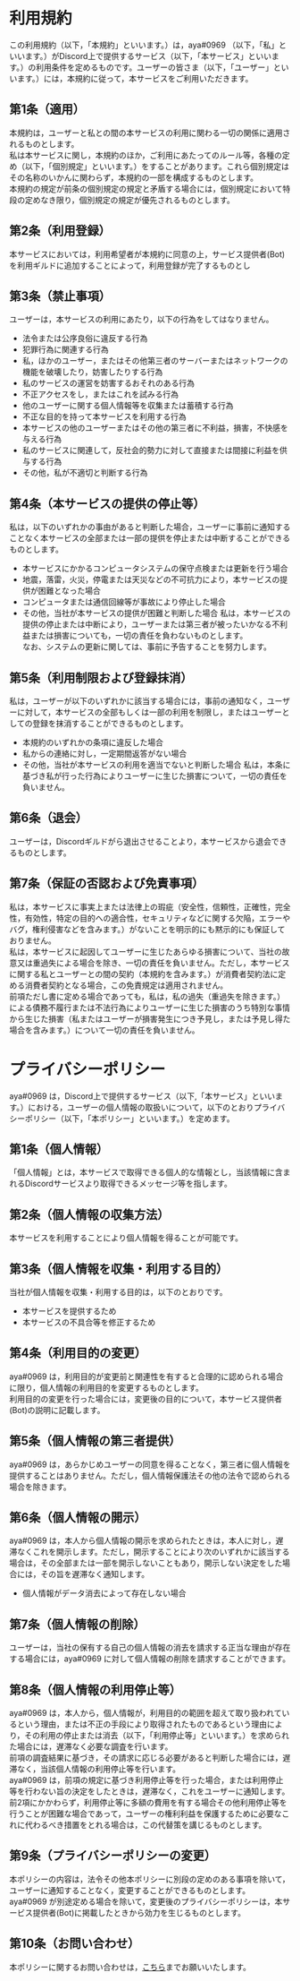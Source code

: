 # 利用規約

この利用規約（以下，「本規約」といいます。）は，aya#0969 （以下，「私」といいます。）がDiscord上で提供するサービス（以下，「本サービス」といいます。）の利用条件を定めるものです。ユーザーの皆さま（以下，「ユーザー」といいます。）には，本規約に従って，本サービスをご利用いただきます。  

## 第1条（適用）

本規約は，ユーザーと私との間の本サービスの利用に関わる一切の関係に適用されるものとします。  
私は本サービスに関し，本規約のほか，ご利用にあたってのルール等，各種の定め（以下，「個別規定」といいます。）をすることがあります。これら個別規定はその名称のいかんに関わらず，本規約の一部を構成するものとします。  
本規約の規定が前条の個別規定の規定と矛盾する場合には，個別規定において特段の定めなき限り，個別規定の規定が優先されるものとします。  
## 第2条（利用登録）

本サービスにおいては，利用希望者が本規約に同意の上，サービス提供者(Bot)を利用ギルドに追加することによって，利用登録が完了するものとし
## 第3条（禁止事項）

ユーザーは，本サービスの利用にあたり，以下の行為をしてはなりません。

- 法令または公序良俗に違反する行為
- 犯罪行為に関連する行為
- 私，ほかのユーザー，またはその他第三者のサーバーまたはネットワークの機能を破壊したり，妨害したりする行為
- 私のサービスの運営を妨害するおそれのある行為
- 不正アクセスをし，またはこれを試みる行為
- 他のユーザーに関する個人情報等を収集または蓄積する行為
- 不正な目的を持って本サービスを利用する行為
- 本サービスの他のユーザーまたはその他の第三者に不利益，損害，不快感を与える行為
- 私のサービスに関連して，反社会的勢力に対して直接または間接に利益を供与する行為
- その他，私が不適切と判断する行為
## 第4条（本サービスの提供の停止等）

私は，以下のいずれかの事由があると判断した場合，ユーザーに事前に通知することなく本サービスの全部または一部の提供を停止または中断することができるものとします。  
- 本サービスにかかるコンピュータシステムの保守点検または更新を行う場合
- 地震，落雷，火災，停電または天災などの不可抗力により，本サービスの提供が困難となった場合
- コンピュータまたは通信回線等が事故により停止した場合
- その他，当社が本サービスの提供が困難と判断した場合
私は，本サービスの提供の停止または中断により，ユーザーまたは第三者が被ったいかなる不利益または損害についても，一切の責任を負わないものとします。  
なお、システムの更新に関しては、事前に予告することを努力します。
## 第5条（利用制限および登録抹消）

私は，ユーザーが以下のいずれかに該当する場合には，事前の通知なく，ユーザーに対して，本サービスの全部もしくは一部の利用を制限し，またはユーザーとしての登録を抹消することができるものとします。
- 本規約のいずれかの条項に違反した場合
- 私からの連絡に対し，一定期間返答がない場合
- その他，当社が本サービスの利用を適当でないと判断した場合
私は，本条に基づき私が行った行為によりユーザーに生じた損害について，一切の責任を負いません。
## 第6条（退会）

ユーザーは，Discordギルドがら退出させることより，本サービスから退会できるものとします。

## 第7条（保証の否認および免責事項）

私は，本サービスに事実上または法律上の瑕疵（安全性，信頼性，正確性，完全性，有効性，特定の目的への適合性，セキュリティなどに関する欠陥，エラーやバグ，権利侵害などを含みます。）がないことを明示的にも黙示的にも保証しておりません。  
私は，本サービスに起因してユーザーに生じたあらゆる損害について、当社の故意又は重過失による場合を除き、一切の責任を負いません。ただし，本サービスに関する私とユーザーとの間の契約（本規約を含みます。）が消費者契約法に定める消費者契約となる場合，この免責規定は適用されません。  
前項ただし書に定める場合であっても，私は，私の過失（重過失を除きます。）による債務不履行または不法行為によりユーザーに生じた損害のうち特別な事情から生じた損害（私またはユーザーが損害発生につき予見し，または予見し得た場合を含みます。）について一切の責任を負いません。
# プライバシーポリシー
aya#0969 は，Discord上で提供するサービス（以下,「本サービス」といいます。）における，ユーザーの個人情報の取扱いについて，以下のとおりプライバシーポリシー（以下，「本ポリシー」といいます。）を定めます。

## 第1条（個人情報）

「個人情報」とは，本サービスで取得できる個人的な情報とし，当該情報に含まれるDiscordサービスより取得できるメッセージ等を指します。

## 第2条（個人情報の収集方法）

本サービスを利用することにより個人情報を得ることが可能です。

## 第3条（個人情報を収集・利用する目的）

当社が個人情報を収集・利用する目的は，以下のとおりです。
- 本サービスを提供するため
- 本サービスの不具合等を修正するため
## 第4条（利用目的の変更）

aya#0969 は，利用目的が変更前と関連性を有すると合理的に認められる場合に限り，個人情報の利用目的を変更するものとします。  
利用目的の変更を行った場合には，変更後の目的について，本サービス提供者(Bot)の説明に記載します。

## 第5条（個人情報の第三者提供）

aya#0969 は，あらかじめユーザーの同意を得ることなく，第三者に個人情報を提供することはありません。ただし，個人情報保護法その他の法令で認められる場合を除きます。

## 第6条（個人情報の開示）

aya#0969 は，本人から個人情報の開示を求められたときは，本人に対し，遅滞なくこれを開示します。ただし，開示することにより次のいずれかに該当する場合は，その全部または一部を開示しないこともあり，開示しない決定をした場合には，その旨を遅滞なく通知します。  
- 個人情報がデータ消去によって存在しない場合
## 第7条（個人情報の削除）

ユーザーは，当社の保有する自己の個人情報の消去を請求する正当な理由が存在する場合には，aya#0969 に対して個人情報の削除を請求することができます。
## 第8条（個人情報の利用停止等）

aya#0969 は，本人から，個人情報が，利用目的の範囲を超えて取り扱われているという理由，または不正の手段により取得されたものであるという理由により，その利用の停止または消去（以下，「利用停止等」といいます。）を求められた場合には，遅滞なく必要な調査を行います。  
前項の調査結果に基づき，その請求に応じる必要があると判断した場合には，遅滞なく，当該個人情報の利用停止等を行います。  
aya#0969 は，前項の規定に基づき利用停止等を行った場合，または利用停止等を行わない旨の決定をしたときは，遅滞なく，これをユーザーに通知します。  
前2項にかかわらず，利用停止等に多額の費用を有する場合その他利用停止等を行うことが困難な場合であって，ユーザーの権利利益を保護するために必要なこれに代わるべき措置をとれる場合は，この代替策を講じるものとします。  
## 第9条（プライバシーポリシーの変更）

本ポリシーの内容は，法令その他本ポリシーに別段の定めのある事項を除いて，ユーザーに通知することなく，変更することができるものとします。  
aya#0969 が別途定める場合を除いて，変更後のプライバシーポリシーは，本サービス提供者(Bot)に掲載したときから効力を生じるものとします。
## 第10条（お問い合わせ）

本ポリシーに関するお問い合わせは，[こちら](https://twitter.com/ay_you_are_hope)までお願いいたします。
